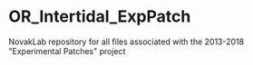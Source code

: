 # OR_Intertidal_ExpPatch
NovakLab repository for all files associated with the 2013-2018 "Experimental Patches" project
